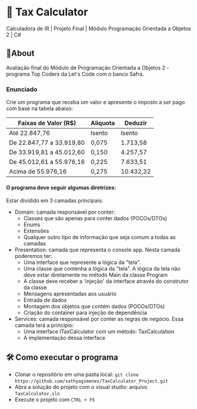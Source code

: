# :lion: Tax Calculator
Calculadora de IR | Projeto Final | Módulo Programação Orientada a Objetos 2 | C#

## 📌About
Avaliação final do Módulo de Programação Orientada a Objetos 2 - programa Top Coders da Let's Code com o banco Safra. 

### Enunciado
Crie um programa que receba um valor e apresente o imposto a ser pago com base na tabela abaixo:


| Faixas de Valor (R$)      | Aliquota | Deduzir |
| ------------------------ | -------- | -------- |
| Até 22.847,76            | Isento   | Isento   |
| De 22.847,77 a 33.919,80 | 0,075    | 1.713,58 |
| De 33.919,81 a 45.012,60 | 0,150    | 4.257,57 |
| De 45.012,61 a 55.976,16 | 0,225    | 7.633,51 |
| Acima de 55.976,16       | 0,275    | 10.432,32|


#### O programa deve seguir algumas diretrizes:

Estar dividido em 3 camadas principais:
- Domain: camada responsável por conter:
  - Classes que são apenas para conter dados (POCOs/DTOs)
  - Enums
  - Extensões
  - Qualquer outro tipo de informação que seja comum a todas as camadas
- Presentation: camada que representa o console app. Nesta camada poderemos ter:
  - Uma interface que represente a lógica da "tela".
  - Uma classe que contenha a lógica da "tela". A lógica da tela não deve estar diretamente no método Main da classe Program
  - A classe deve receber a 'injeção' da interface através do construtor da classe
  - Mensagens apresentadas aos usuário
  - Entrada de dados
  - Montagem dos objetos que contém dados (POCOs/DTOs)
  - Criação do container para injeção de dependência
- Services: camada responsável por conter as regras de negócio. Essa camada terá a princípio:
  - Uma interface ITaxCalculator com um método: TaxCalculation
  - A implementação dessa interface

## 🛠 Como executar o programa
- Clonar o repositório em uma pasta local: ```git clone```  ```https://github.com/sathyagimenes/TaxCalculator_Project.git```
- Abra a solução do projeto com o visual studio: arquivo ```TaxCalculator.sln```
- Execute o projeto com ```CTRL + F5```
